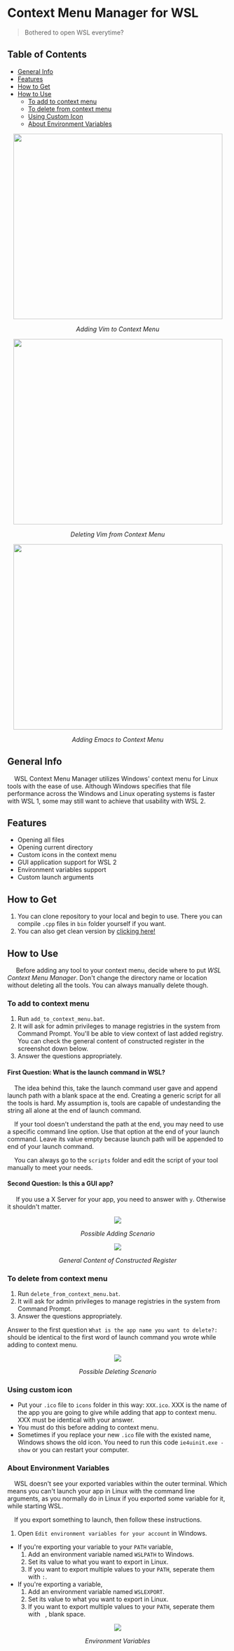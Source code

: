 # Context Menu Manager for WSL
> Bothered to open WSL everytime?

## Table of Contents
* [General Info](#general-info)
* [Features](#features)
* [How to Get](#how-to-get)
* [How to Use](#how-to-use)
  * [To add to context menu](#to-add-to-context-menu)
  * [To delete from context menu](#to-delete-from-context-menu)
  * [Using Custom Icon](#using-custom-icon)
  * [About Environment Variables](#about-environment-variables)

<p align="center"><img src="https://media.giphy.com/media/YquZK48hAghQYdd2UB/source.gif" width="477" height="422" /></p>
<p align="center"> <i>Adding Vim to Context Menu</i> </p>

<p align="center"><img src="https://media.giphy.com/media/kH6H6fjrpNSvvMIInf/source.gif" width="477" height="422" /></p>
<p align="center"> <i>Deleting Vim from Context Menu</i> </p>

<p align="center"><img src="https://media.giphy.com/media/kFBvGEm63Vf0RKiFrx/source.gif" width="477" height="422" /></p>
<p align="center"> <i>Adding Emacs to Context Menu</i> </p>

## General Info
&nbsp;&nbsp;&nbsp;&nbsp;WSL Context Menu Manager utilizes Windows' context menu for Linux tools with the ease of use. Although Windows specifies that file performance across the Windows and Linux operating systems is faster with WSL 1, some may still want to achieve that usability with WSL 2.

## Features
- Opening all files
- Opening current directory
- Custom icons in the context menu
- GUI application support for WSL 2
- Environment variables support
- Custom launch arguments

## How to Get

1. You can clone repository to your local and begin to use. There you can compile `.cpp` files in `bin` folder yourself if you want.
2. You can also get clean version by [clicking here!](https://github.com/repelliuss/WSL-Context-Menu-Manager/releases/latest)

## How to Use

&nbsp;&nbsp;&nbsp;&nbsp; Before adding any tool to your context menu, decide where to put *WSL Context Menu Manager*. Don't change the directory name or location without deleting all the tools. You can always manually delete though.

### To add to context menu

1. Run `add_to_context_menu.bat`. 
1. It will ask for admin privileges to manage registries in the system from Command Prompt. You'll be able to view context of last added registry. You can check the general content of constructed register in the screenshot down below.
1. Answer the questions appropriately.

#### First Question: What is the launch command in WSL?
&nbsp;&nbsp;&nbsp;&nbsp;The idea behind this, take the launch command user gave and append launch path with a blank space at the end. Creating a generic script for all the tools is hard. My assumption is, tools are capable of undestanding the string all alone at the end of launch command.

&nbsp;&nbsp;&nbsp;&nbsp;If your tool doesn't understand the path at the end, you may need to use a specific command line option. Use that option at the end of your launch command. Leave its value empty because launch path will be appended to end of your launch command.

&nbsp;&nbsp;&nbsp;&nbsp;You can always go to the `scripts` folder and edit the script of your tool manually to meet your needs.

#### Second Question: Is this a GUI app?
&nbsp;&nbsp;&nbsp;&nbsp; If you use a X Server for your app, you need to answer with `y`. Otherwise it shouldn't matter. 

<p align="center"><img src="https://images2.imgbox.com/78/61/Lk49q17F_o.png">
<p align="center"> <i>Possible Adding Scenario</i> </p>

<p align="center"><img src="https://images2.imgbox.com/a8/56/GRf7ZZRZ_o.png">
<p align="center"> <i>General Content of Constructed Register</i> </p>

### To delete from context menu
1. Run `delete_from_context_menu.bat`. 
2. It will ask for admin privileges to manage registries in the system from Command Prompt.
3. Answer the questions appropriately.

Answer to the first question `What is the app name you want to delete?:` should be identical to the first word of launch command you wrote while adding to context menu.

<p align="center"><img src="https://images2.imgbox.com/f7/c6/lJ8q8dVb_o.png">
<p align="center"> <i>Possible Deleting Scenario</i> </p>

### Using custom icon
* Put your `.ico` file to `icons` folder in this way: `XXX.ico`. XXX is the name of the app you are going to give while adding that app to context menu. XXX must be identical with your answer.
* You must do this before adding to context menu.
* Sometimes if you replace your new `.ico` file with the existed name, Windows shows the old icon. You need to run this code `ie4uinit.exe -show` or you can restart your computer.

### About Environment Variables

&nbsp;&nbsp;&nbsp;&nbsp;WSL doesn't see your exported variables within the outer terminal. Which means you can't launch your app in Linux with the command line arguments, as you normally do in Linux if you exported some variable for it, while starting WSL.

&nbsp;&nbsp;&nbsp;&nbsp;If you export something to launch, then follow these instructions.

1. Open `Edit environment variables for your account` in Windows.
* If you're exporting your variable to your `PATH` variable,
  1. Add an environment variable named `WSLPATH` to Windows.
  2. Set its value to what you want to export in Linux.
  3. If you want to export multiple values to your `PATH`, seperate them with `:`.
* If you're exporting a variable,
  1. Add an environment variable named `WSLEXPORT`.
  2. Set its value to what you want to export in Linux.
  3. If you want to export multiple values to your `PATH`, seperate them with ` `, blank space.

<p align="center"><img src="https://images2.imgbox.com/b9/2e/8GtELMHP_o.png">
<p align="center"> <i>Environment Variables</i> </p>

